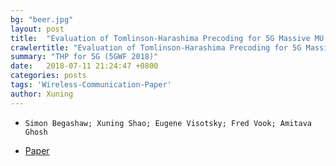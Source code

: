 ```yaml
---
bg: "beer.jpg"
layout: post
title:  "Evaluation of Tomlinson-Harashima Precoding for 5G Massive MU-MIMO (5GWF 2018)"
crawlertitle: "Evaluation of Tomlinson-Harashima Precoding for 5G Massive MU-MIMO (5GWF 2018)"
summary: "THP for 5G (5GWF 2018)"
date:   2018-07-11 21:24:47 +0800
categories: posts
tags: 'Wireless-Communication-Paper'
author: Xuning
---
```


- `Simon Begashaw; Xuning Shao; Eugene Visotsky; Fred Vook; Amitava Ghosh`

- [Paper](https://ieeexplore.ieee.org/document/8517040)


